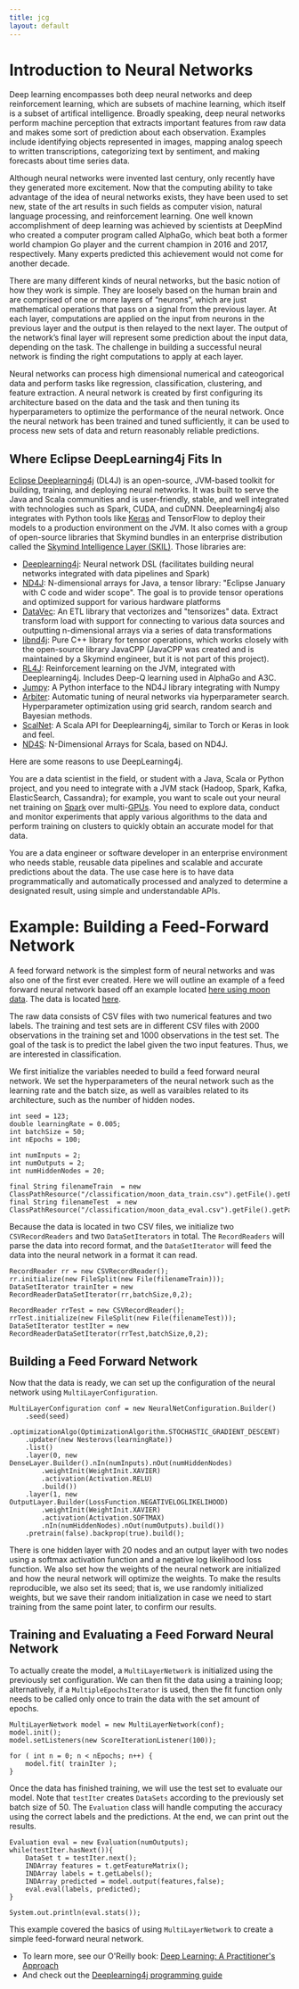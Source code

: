 ```yaml
---
title: jcg
layout: default
---
```


# Introduction to Neural Networks

Deep learning encompasses both deep neural networks and deep reinforcement learning, which are subsets of machine learning, which itself is a subset of artifical intelligence. Broadly speaking, deep neural networks perform machine perception that extracts important features from raw data and makes some sort of prediction about each observation. Examples include identifying objects represented in images, mapping analog speech to written transcriptions, categorizing text by sentiment, and making forecasts about time series data.

Although neural networks were invented last century, only recently have they generated more excitement. Now that the computing ability to take advantage of the idea of neural networks exists, they have been used to set new, state of the art results in such fields as computer vision, natural language processing, and reinforcement learning. One well known accomplishment of deep learning was achieved by scientists at DeepMind who created a computer program called AlphaGo, which beat both a former world champion Go player and the current champion in 2016 and 2017, respectively. Many experts predicted this achievement would not come for another decade.

There are many different kinds of neural networks, but the basic notion of how they work is simple. They are loosely based on the human brain and are comprised of one or more layers of “neurons”, which are just mathematical operations that pass on a signal from the previous layer. At each layer, computations are applied on the input from neurons in the previous layer and the output is then relayed to the next layer. The output of the network’s final layer will represent some prediction about the input data, depending on the task. The challenge in building a successful neural network is finding the right computations to apply at each layer.

Neural networks can process high dimensional numerical and cateogorical data and perform tasks like regression, classification, clustering, and feature extraction. A neural network is created by first configuring its architecture based on the data and the task and then tuning its hyperparameters to optimize the performance of the neural network. Once the neural network has been trained and tuned sufficiently, it can be used to process new sets of data and return reasonably reliable predictions.

## Where Eclipse DeepLearning4j Fits In

[Eclipse Deeplearning4j](https://deeplearning4j.org/) (DL4J) is an open-source, JVM-based toolkit for building, training, and deploying neural networks. It was built to serve the Java and Scala communities and is user-friendly, stable, and well integrated with technologies such as Spark, CUDA, and cuDNN. Deeplearning4j also integrates with Python tools like [Keras](https://deeplearning4j.org/keras-supported-features) and TensorFlow to deploy their models to a production environment on the JVM. It also comes with a group of open-source libraries that Skymind bundles in an enterprise distribution called the [Skymind Intelligence Layer (SKIL)](https://skymind.ai/quickstart). Those libraries are:

* [Deeplearning4j](https://github.com/deeplearning4j/deeplearning4j/): Neural network DSL (facilitates building neural networks integrated with data pipelines and Spark) 
* [ND4J](https://github.com/deeplearning4j/nd4j/): N-dimensional arrays for Java, a tensor library: "Eclipse January with C code and wider scope". The goal is to provide tensor operations and optimized support for various hardware platforms
* [DataVec](https://github.com/deeplearning4j/datavec/): An ETL library that vectorizes and "tensorizes" data. Extract transform load with support for connecting to various data sources and outputting n-dimensional arrays via a series of data transformations 
* [libnd4j](https://github.com/deeplearning4j/libnd4j/): Pure C++ library for tensor operations, which works closely with the open-source library JavaCPP (JavaCPP was created and is maintained by a Skymind engineer, but it is not part of this project).
* [RL4J](https://github.com/deeplearning4j/rl4j/): Reinforcement learning on the JVM, integrated with Deeplearning4j. Includes Deep-Q learning used in AlphaGo and A3C.
* [Jumpy](https://github.com/deeplearning4j/jumpy/): A Python interface to the ND4J library integrating with Numpy
* [Arbiter](https://github.com/deeplearning4j/arbiter): Automatic tuning of neural networks via hyperparameter search. Hyperparameter optimization using grid search, random search and Bayesian methods. 
* [ScalNet](https://github.com/deeplearning4j/scalnet): A Scala API for Deeplearning4j, similar to Torch or Keras in look and feel. 
* [ND4S](https://github.com/deeplearning4j/nd4s/): N-Dimensional Arrays for Scala, based on ND4J.

Here are some reasons to use DeepLearning4j.

You are a data scientist in the field, or student with a Java, Scala or Python project, and you need to integrate with a JVM stack (Hadoop, Spark, Kafka, ElasticSearch, Cassandra); for example, you want to scale out your neural net training on [Spark](https://deeplearning4j.org/spark) over multi-[GPUs](https://deeplearning4j.org/gpu). You need to explore data, conduct and monitor experiments that apply various algorithms to the data and perform training on clusters to quickly obtain an accurate model for that data.

You are a data engineer or software developer in an enterprise environment who needs stable, reusable data pipelines and scalable and accurate predictions about the data. The use case here is to have data programmatically and automatically processed and analyzed to determine a designated result, using simple and understandable APIs.

# Example: Building a Feed-Forward Network

A feed forward network is the simplest form of neural networks and was also one of the first ever created. Here we will outline an example of a feed forward neural network based off an example located [here using moon data](https://github.com/deeplearning4j/dl4j-examples/blob/master/dl4j-examples/src/main/java/org/deeplearning4j/examples/feedforward/classification/MLPClassifierMoon.java). The data is located [here](https://github.com/deeplearning4j/dl4j-examples/tree/master/dl4j-examples/src/main/resources/classification).

The raw data consists of CSV files with two numerical features and two labels. The training and test sets are in different CSV files with 2000 observations in the training set and 1000 observations in the test set. The goal of the task is to predict the label given the two input features. Thus, we are interested in classification.

We first initialize the variables needed to build a feed forward neural network. We set the hyperparameters of the neural network such as the learning rate and the batch size, as well as varaibles related to its architecture, such as the number of hidden nodes.

```
int seed = 123;
double learningRate = 0.005;
int batchSize = 50;
int nEpochs = 100;

int numInputs = 2;
int numOutputs = 2;
int numHiddenNodes = 20;

final String filenameTrain  = new ClassPathResource("/classification/moon_data_train.csv").getFile().getPath();
final String filenameTest  = new ClassPathResource("/classification/moon_data_eval.csv").getFile().getPath();
```

Because the data is located in two CSV files, we initialize two `CSVRecordReaders` and two `DataSetIterators` in total. The `RecordReaders` will parse the data into record format, and the `DataSetIterator` will feed the data into the neural network in a format it can read.

```
RecordReader rr = new CSVRecordReader();
rr.initialize(new FileSplit(new File(filenameTrain)));
DataSetIterator trainIter = new RecordReaderDataSetIterator(rr,batchSize,0,2);

RecordReader rrTest = new CSVRecordReader();
rrTest.initialize(new FileSplit(new File(filenameTest)));
DataSetIterator testIter = new RecordReaderDataSetIterator(rrTest,batchSize,0,2);
```

## Building a Feed Forward Network

Now that the data is ready, we can set up the configuration of the neural network using `MultiLayerConfiguration`.

```
MultiLayerConfiguration conf = new NeuralNetConfiguration.Builder()
    .seed(seed)
    .optimizationAlgo(OptimizationAlgorithm.STOCHASTIC_GRADIENT_DESCENT)
    .updater(new Nesterovs(learningRate))
    .list()
    .layer(0, new DenseLayer.Builder().nIn(numInputs).nOut(numHiddenNodes)
        .weightInit(WeightInit.XAVIER)
        .activation(Activation.RELU)
        .build())
    .layer(1, new OutputLayer.Builder(LossFunction.NEGATIVELOGLIKELIHOOD)
        .weightInit(WeightInit.XAVIER)
        .activation(Activation.SOFTMAX)
        .nIn(numHiddenNodes).nOut(numOutputs).build())
    .pretrain(false).backprop(true).build();
```

There is one hidden layer with 20 nodes and an output layer with two nodes using a softmax activation function and a negative log likelihood loss function. We also set how the weights of the neural network are initialized and how the neural network will optimize the weights. To make the results reproducible, we also set its seed; that is, we use randomly initialized weights, but we save their random initialization in case we need to start training from the same point later, to confirm our results.

## Training and Evaluating a Feed Forward Neural Network

To actually create the model, a `MultiLayerNetwork` is initialized using the previously set configuration. We can then fit the data using a training loop; alternatively, if a `MultipleEpochsIterator` is used, then the fit function only needs to be called only once to train the data with the set amount of epochs.

```
MultiLayerNetwork model = new MultiLayerNetwork(conf);
model.init();
model.setListeners(new ScoreIterationListener(100)); 

for ( int n = 0; n < nEpochs; n++) {
    model.fit( trainIter );
}
```

Once the data has finished training, we will use the test set to evaluate our model. Note that `testIter` creates `DataSets` according to the previously set batch size of 50. The `Evaluation` class will handle computing the accuracy using the correct labels and the predictions. At the end, we can print out the results.

```
Evaluation eval = new Evaluation(numOutputs);
while(testIter.hasNext()){
    DataSet t = testIter.next();
    INDArray features = t.getFeatureMatrix();
    INDArray labels = t.getLabels();
    INDArray predicted = model.output(features,false);
    eval.eval(labels, predicted);
}

System.out.println(eval.stats());
```

This example covered the basics of using `MultiLayerNetwork` to create a simple feed-forward neural network. 

* To learn more, see our O'Reilly book: [Deep Learning: A Practitioner's Approach](http://shop.oreilly.com/product/0636920035343.do)
* And check out the [Deeplearning4j programming guide](https://deeplearning4j.org/programmingguide/01_intro)
